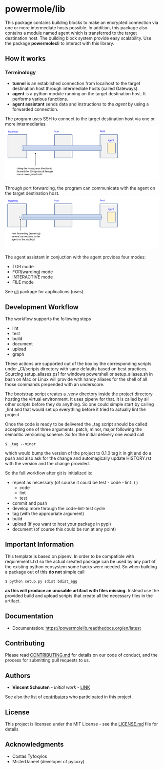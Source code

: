 
[comment]: <> (how corelib does, and why I choose to design it the way it does it)

# powermole/lib

This package contains building blocks to make an encrypted connection via one or more intermediate hosts possible.
In addition, this package also contains a module named agent which is transferred to the target destination host.
The building block system provide easy scalability.
Use the package **powermolecli** to interact with this library.


## How it works

### Terminology
* **tunnel** is an established connection from localhost to the target destination host through intermediate hosts (called Gateways).
* **agent** is a python module running on the target destination host. It performs various functions.
* **agent assistant** sends data and instructions to the *agent* by using a forwarded connection.

The program uses SSH to connect to the target destination host via one or more intermediaries.
![alt text](img/illustration_how_it_works__1.png)

Through port forwarding, the program can communicate with the agent on the target destination host.
![alt text](img/illustration_how_it_works__2.png)


The agent assistant in conjuction with the agent provides four modes:

 * TOR mode
 * FOR(warding) mode
 * INTERACTIVE mode
 * FILE mode

See [cli](https://github.com/yutanicorp/powermolecli) package for applications (uses).


## Development Workflow

The workflow supports the following steps

 * lint
 * test
 * build
 * document
 * upload
 * graph

These actions are supported out of the box by the corresponding scripts under _CI/scripts directory with sane defaults based on best practices.
Sourcing setup_aliases.ps1 for windows powershell or setup_aliases.sh in bash on Mac or Linux will provide with handy aliases for the shell of all those commands prepended with an underscore.

The bootstrap script creates a .venv directory inside the project directory hosting the virtual environment. It uses pipenv for that.
It is called by all other scripts before they do anything. So one could simple start by calling _lint and that would set up everything before it tried to actually lint the project

Once the code is ready to be delivered the _tag script should be called accepting one of three arguments, patch, minor, major following the semantic versioning scheme.
So for the initial delivery one would call

    $ _tag --minor

which would bump the version of the project to 0.1.0 tag it in git and do a push and also ask for the change and automagically update HISTORY.rst with the version and the change provided.


So the full workflow after git is initialized is:

 * repeat as necessary (of course it could be test - code - lint :) )
   * code
   * lint
   * test
 * commit and push
 * develop more through the code-lint-test cycle
 * tag (with the appropriate argument)
 * build
 * upload (if you want to host your package in pypi)
 * document (of course this could be run at any point)


## Important Information

This template is based on pipenv. In order to be compatible with requirements.txt so the actual created package can be used by any part of the existing python ecosystem some hacks were needed.
So when building a package out of this **do not** simple call

    $ python setup.py sdist bdist_egg

**as this will produce an unusable artifact with files missing.**
Instead use the provided build and upload scripts that create all the necessary files in the artifact.

## Documentation

* Documentation: https://powermolelib.readthedocs.org/en/latest


## Contributing

Please read [CONTRIBUTING.md](https://gist.github.com/PurpleBooth/b24679402957c63ec426) for details on our code of conduct, and the process for submitting pull requests to us.


## Authors

* **Vincent Schouten** - *Initial work* - [LINK](https://github.com/powermolelib)

See also the list of [contributors](https://github.com/your/project/contributors) who participated in this project.


## License

This project is licensed under the MIT License - see the [LICENSE.md](LICENSE.md) file for details


## Acknowledgments

* Costas Tyfoxylos
* MisterDaneel (developer of pysoxy)
